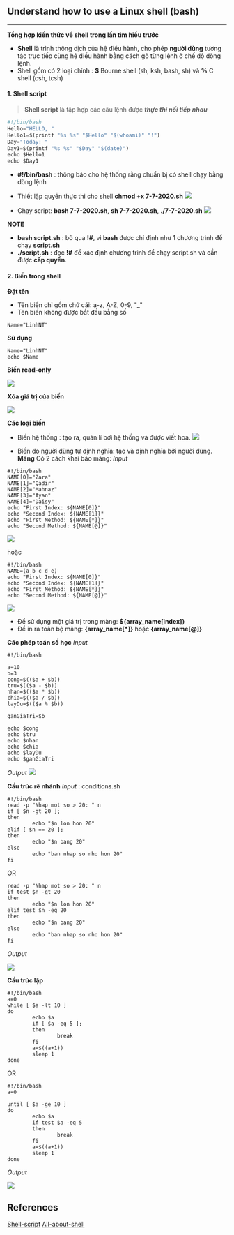 ## Understand how to use a Linux shell (bash)
___
**Tổng hợp kiến thức về shell trong lần tìm hiểu trước**
+ **Shell** là trình thông dịch của hệ điều hành, cho phép **người dùng** tương tác trực tiếp cùng hệ điều hành bằng cách gõ từng lệnh ở chế độ dòng lệnh.
+ Shell gồm có 2 loại chính : **$** Bourne shell (sh, ksh, bash, sh) và **%** C shell (csh, tcsh)

#### 1. Shell script
> **Shell script** là tập hợp các câu lệnh được ***thực thi nối tiếp nhau***

```python
#!/bin/bash
Hello="HELLO, "
Hello1=$(printf "%s %s" "$Hello" "$(whoami)" "!")
Day="Today: "
Day1=$(printf "%s %s" "$Day" "$(date)")
echo $Hello1
echo $Day1
```

+ **#!/bin/bash** : thông báo cho hệ thống rằng chuẩn bị có shell chạy bằng dòng lệnh
+ Thiết lập quyền thực thi cho shell **chmod +x 7-7-2020.sh**
![](https://github.com/linhnt31/internship-2020/blob/linhnt-baocao-t1/LinhNT/Linux/Images-how-to-use-shell/chmod%2Bx.PNG)

+ Chạy script: **bash 7-7-2020.sh**, **sh 7-7-2020.sh**, **./7-7-2020.sh**
![](https://github.com/linhnt31/internship-2020/blob/linhnt-baocao-t1/LinhNT/Linux/Images-how-to-use-shell/run-script.PNG)

**NOTE** 
+ **bash script.sh** : bỏ qua **!#**, vì **bash** được chỉ định như 1 chương trình để chạy **script.sh**
+ **./script.sh** : đọc **!#** để xác định chương trình để chạy script.sh và cần được **cấp quyền**. 

#### 2. Biến trong shell
**Đặt tên**
+ Tên biến chỉ gồm chữ cái: a-z, A-Z, 0-9, "_"
+ Tên biến không được bắt đầu bằng số
```
Name="LinhNT"
```
**Sử dụng**
```
Name="LinhNT"
echo $Name
```

**Biến read-only**

![](https://github.com/linhnt31/internship-2020/blob/linhnt-baocao-t1/LinhNT/Linux/Images-how-to-use-shell/readonly-var.PNG)

**Xóa giá trị của biến**

![](https://github.com/linhnt31/internship-2020/blob/linhnt-baocao-t1/LinhNT/Linux/Images-how-to-use-shell/unset-var.PNG)

**Các loại biến**
+ Biến hệ thống : tạo ra, quản lí bởi hệ thống và được viết hoa.
![](https://github.com/linhnt31/internship-2020/blob/linhnt-baocao-t1/LinhNT/Linux/Images-how-to-use-shell/types-of-var.PNG)

+ Biến do người dùng tự định nghĩa: tạo và định nghĩa bởi người dùng.
**Mảng**
Có 2 cách khai báo mảng: 
*Input* 
```
#!/bin/bash
NAME[0]="Zara"
NAME[1]="Qadir"
NAME[2]="Mahnaz"
NAME[3]="Ayan"
NAME[4]="Daisy"
echo "First Index: ${NAME[0]}"
echo "Second Index: ${NAME[1]}"
echo "First Method: ${NAME[*]}"
echo "Second Method: ${NAME[@]}"
```

![](https://github.com/linhnt31/internship-2020/blob/linhnt-baocao-t1/LinhNT/Linux/Images-how-to-use-shell/array.PNG)

hoặc
```
#!/bin/bash
NAME=(a b c d e)
echo "First Index: ${NAME[0]}"
echo "Second Index: ${NAME[1]}"
echo "First Method: ${NAME[*]}"
echo "Second Method: ${NAME[@]}"
```

![](https://github.com/linhnt31/internship-2020/blob/linhnt-baocao-t1/LinhNT/Linux/Images-how-to-use-shell/array-declaration.PNG)

+ Để sử dụng một giá trị trong màng: **${array_name[index]}**
+ Để in ra toàn bộ mảng: **{array_name[*]}** hoặc **{array_name[@]}**

**Các phép toán số học**
*Input*
```
#!/bin/bash

a=10
b=3
cong=$(($a + $b))
tru=$(($a - $b))
nhan=$(($a * $b))
chia=$(($a / $b))
layDu=$(($a % $b))

ganGiaTri=$b

echo $cong
echo $tru
echo $nhan
echo $chia
echo $layDu
echo $ganGiaTri
```

*Output*
![](https://github.com/linhnt31/internship-2020/blob/linhnt-baocao-t1/LinhNT/Linux/Images-how-to-use-shell/math.PNG)

**Cấu trúc rẽ nhánh**
*Input* : conditions.sh
```
#!/bin/bash
read -p "Nhap mot so > 20: " n
if [ $n -gt 20 ];
then
        echo "$n lon hon 20"
elif [ $n == 20 ];
then 
        echo "$n bang 20"
else 
        echo "ban nhap so nho hon 20"
fi
```

OR

```
read -p "Nhap mot so > 20: " n
if test $n -gt 20
then
        echo "$n lon hon 20"
elif test $n -eq 20
then 
        echo "$n bang 20"
else 
        echo "ban nhap so nho hon 20"
fi
```
*Output*

![](https://github.com/linhnt31/internship-2020/blob/linhnt-baocao-t1/LinhNT/Linux/Images-how-to-use-shell/conditions-results-1.PNG)

**Cấu trúc lặp**
```
#!/bin/bash
a=0
while [ $a -lt 10 ]
do
        echo $a
        if [ $a -eq 5 ];
        then 
                break
        fi
        a=$((a+1))
        sleep 1
done
```

OR

```
#!/bin/bash
a=0

until [ $a -ge 10 ] 
do
        echo $a
        if test $a -eq 5
        then
                break
        fi
        a=$((a+1))
        sleep 1
done
```

*Output*

![](https://github.com/linhnt31/internship-2020/blob/linhnt-baocao-t1/LinhNT/Linux/Images-how-to-use-shell/conditions-results-2.PNG)

## References
[Shell-script](https://viblo.asia/p/lam-quen-voi-shell-script-ZabG9zYzvzY6#_cau-truc-re-nhanh-14)
[All-about-shell](https://www.tutorialspoint.com/unix/unix-loop-control.htm)




